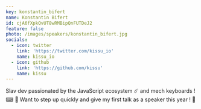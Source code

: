 ```yaml
---
key: konstantin_bifert
name: Konstantin Bifert
id: cjA6fXpkQvUT8wRMBipQnFUTDeJ2
feature: false
photo: /images/speakers/konstantin_bifert.jpg
socials:
  - icon: twitter
    link: 'https://twitter.com/kissu_io'
    name: kissu_io
  - icon: github
    link: 'https://github.com/kissu'
    name: kissu
---
```

Slav dev passionated by the JavaScript ecosystem ☄️ and mech keyboards ! ⌨ 💖
Want to step up quickly and give my first talk as a speaker this year ! 🎤